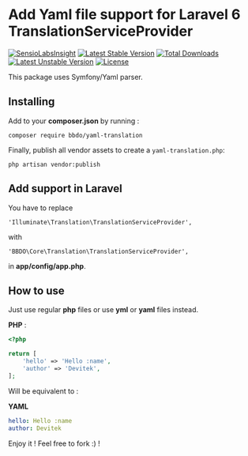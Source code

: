 # Add Yaml file support for Laravel 6 TranslationServiceProvider

[![SensioLabsInsight](https://insight.sensiolabs.com/projects/02b5c920-d03b-40f9-961a-cb00f79d2e77/mini.png)](https://insight.sensiolabs.com/projects/02b5c920-d03b-40f9-961a-cb00f79d2e77) [![Latest Stable Version](https://poser.pugx.org/devitek/yaml-translation/v/stable)](https://packagist.org/packages/devitek/yaml-translation) [![Total Downloads](https://poser.pugx.org/devitek/yaml-translation/downloads)](https://packagist.org/packages/devitek/yaml-translation) [![Latest Unstable Version](https://poser.pugx.org/devitek/yaml-translation/v/unstable)](https://packagist.org/packages/devitek/yaml-translation) [![License](https://poser.pugx.org/devitek/yaml-translation/license)](https://packagist.org/packages/devitek/yaml-translation)

This package uses Symfony/Yaml parser.

## Installing

Add to your **composer.json** by running :

    composer require bbdo/yaml-translation


Finally, publish all vendor assets to create a `yaml-translation.php`: 

`php artisan vendor:publish`


## Add support in Laravel

You have to replace

`'Illuminate\Translation\TranslationServiceProvider',`

with

`'BBDO\Core\Translation\TranslationServiceProvider',`

in **app/config/app.php**.

## How to use

Just use regular **php** files or use **yml** or **yaml** files instead.

**PHP** :

```php
<?php

return [
    'hello' => 'Hello :name',
    'author' => 'Devitek',
];
```

Will be equivalent to :

**YAML**

```yaml
hello: Hello :name
author: Devitek
```

Enjoy it ! Feel free to fork :) !
